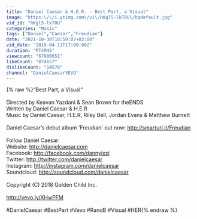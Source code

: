 ```yaml
---
title: "Daniel Caesar & H.E.R. - Best Part, a Visual"
image: "https:\/\/i.ytimg.com\/vi\/hKgl5-lkT8U\/hqdefault.jpg"
vid_id: "hKgl5-lkT8U"
categories: "Music"
tags: ["Daniel","Caesar","Freudian"]
date: "2021-10-30T18:59:07+03:00"
vid_date: "2018-04-11T17:00:08Z"
duration: "PT4M4S"
viewcount: "67800651"
likeCount: "874657"
dislikeCount: "14570"
channel: "DanielCaesarVEVO"
---
```

{% raw %}“Best Part, a Visual”<br /><br />Directed by Keavan Yazdani &amp; Sean Brown for theENDS<br />Written by Daniel Caesar &amp; H.E.R <br />Music by Daniel Caesar, H.E.R, Riley Bell, Jordan Evans &amp; Matthew Burnett <br /><br />Daniel Caesar’s debut album 'Freudian' out now: <a rel="nofollow" target="blank" href="http://smarturl.it/Freudian">http://smarturl.it/Freudian</a><br /><br />Follow Daniel Caesar:<br />Website: <a rel="nofollow" target="blank" href="http://danielcaesar.com">http://danielcaesar.com</a> <br />Facebook: <a rel="nofollow" target="blank" href="http://facebook.com/dannyixxi">http://facebook.com/dannyixxi</a><br />Twitter: <a rel="nofollow" target="blank" href="http://twitter.com/danielcaesar">http://twitter.com/danielcaesar</a><br />Instagram: <a rel="nofollow" target="blank" href="http://instagram.com/danielcaesar">http://instagram.com/danielcaesar</a><br />Soundcloud: <a rel="nofollow" target="blank" href="http://soundcloud.com/danielcaesar">http://soundcloud.com/danielcaesar</a><br /><br />Copyright (C) 2018 Golden Child Inc.<br /><br /><a rel="nofollow" target="blank" href="http://vevo.ly/XHwPFM">http://vevo.ly/XHwPFM</a><br /><br />#DanielCaesar #BestPart #Vevo #RandB #Visual #HER{% endraw %}
